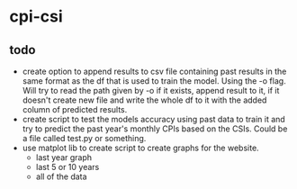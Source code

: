 # cpi-csi

## todo

- create option to append results to csv file containing past results in the same format as the df that is used to train the model. Using the -o flag. Will try to read the path given by -o if it exists, append result to it, if it doesn't create new file and write the whole df to it with the added column of predicted results.
- create script to test the models accuracy using past data to train it and try to predict the past year's monthly CPIs based on the CSIs. Could be a file called test.py or something.
- use matplot lib to create script to create graphs for the website.
    - last year graph
    - last 5 or 10 years
    - all of the data
